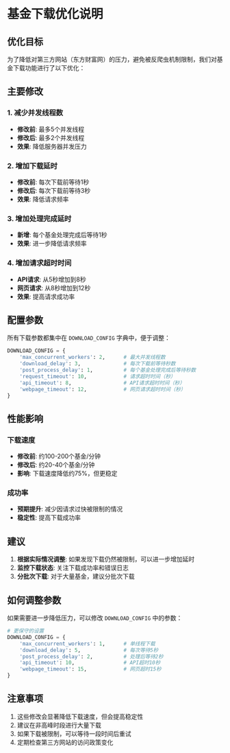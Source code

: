 # 基金下载优化说明

## 优化目标
为了降低对第三方网站（东方财富网）的压力，避免被反爬虫机制限制，我们对基金下载功能进行了以下优化：

## 主要修改

### 1. 减少并发线程数
- **修改前**: 最多5个并发线程
- **修改后**: 最多2个并发线程
- **效果**: 降低服务器并发压力

### 2. 增加下载延时
- **修改前**: 每次下载前等待1秒
- **修改后**: 每次下载前等待3秒
- **效果**: 降低请求频率

### 3. 增加处理完成延时
- **新增**: 每个基金处理完成后等待1秒
- **效果**: 进一步降低请求频率

### 4. 增加请求超时时间
- **API请求**: 从5秒增加到8秒
- **网页请求**: 从8秒增加到12秒
- **效果**: 提高请求成功率

## 配置参数

所有下载参数都集中在 `DOWNLOAD_CONFIG` 字典中，便于调整：

```python
DOWNLOAD_CONFIG = {
    'max_concurrent_workers': 2,      # 最大并发线程数
    'download_delay': 3,              # 每次下载前等待秒数
    'post_process_delay': 1,          # 每个基金处理完成后等待秒数
    'request_timeout': 10,            # 请求超时时间（秒）
    'api_timeout': 8,                 # API请求超时时间（秒）
    'webpage_timeout': 12,            # 网页请求超时时间（秒）
}
```

## 性能影响

### 下载速度
- **修改前**: 约100-200个基金/分钟
- **修改后**: 约20-40个基金/分钟
- **影响**: 下载速度降低约75%，但更稳定

### 成功率
- **预期提升**: 减少因请求过快被限制的情况
- **稳定性**: 提高下载成功率

## 建议

1. **根据实际情况调整**: 如果发现下载仍然被限制，可以进一步增加延时
2. **监控下载状态**: 关注下载成功率和错误日志
3. **分批次下载**: 对于大量基金，建议分批次下载

## 如何调整参数

如果需要进一步降低压力，可以修改 `DOWNLOAD_CONFIG` 中的参数：

```python
# 更保守的设置
DOWNLOAD_CONFIG = {
    'max_concurrent_workers': 1,      # 单线程下载
    'download_delay': 5,              # 每次等待5秒
    'post_process_delay': 2,          # 处理后等待2秒
    'api_timeout': 10,                # API超时10秒
    'webpage_timeout': 15,            # 网页超时15秒
}
```

## 注意事项

1. 这些修改会显著降低下载速度，但会提高稳定性
2. 建议在非高峰时段进行大量下载
3. 如果下载被限制，可以等待一段时间后重试
4. 定期检查第三方网站的访问政策变化 